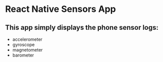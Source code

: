 # React Native Sensors App

## This app simply displays the phone sensor logs:

- accelerometer
- gyroscope
- magnetometer
- barometer
